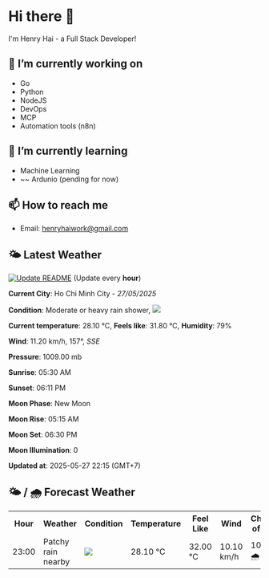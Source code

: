 # Hi there 👋

I'm Henry Hai - a Full Stack Developer!

## 🔭 I’m currently working on

- Go
- Python
- NodeJS
- DevOps
- MCP
- Automation tools (n8n)

## 🌱 I’m currently learning

- Machine Learning
- ~~ Ardunio (pending for now)

## 📫 How to reach me

- Email: <henryhaiwork@gmail.com>

## 🌤️ Latest Weather
[![Update README](https://github.com/henry0hai/henry0hai/actions/workflows/udpateReadme.yml/badge.svg)](https://github.com/henry0hai/henry0hai/actions/workflows/udpateReadme.yml)
(Update every **hour**)
<!-- CURRENT_WEATHER:START -->
**Current City**: Ho Chi Minh City - *27/05/2025*

**Condition**: Moderate or heavy rain shower, <img src="https://cdn.weatherapi.com/weather/64x64/night/356.png"/>

**Current temperature**: 28.10 °C, **Feels like**: 31.80 °C, **Humidity**: 79%

**Wind**: 11.20 km/h, 157°, *SSE*

**Pressure**: 1009.00 mb

**Sunrise**: 05:30 AM

**Sunset**: 06:11 PM

**Moon Phase**: New Moon

**Moon Rise**: 05:15 AM

**Moon Set**: 06:30 PM

**Moon Illumination**: 0

**Updated at**: 2025-05-27 22:15 (GMT+7)<!-- CURRENT_WEATHER:END -->

## 🌤️ / 🌧️ Forecast Weather
<!-- FORECAST_WEATHER:START -->
<table>
		<tr>
			<th>Hour</th>
			<th>Weather</th>
			<th>Condition</th>
			<th>Temperature</th>
			<th>Feel Like</th>
			<th>Wind</th>
			<th>Chance of Rain</th>
		</tr>
				<tr>
					<td>23:00</td>
					<td>Patchy rain nearby</td>
					<td><img src='https://cdn.weatherapi.com/weather/64x64/night/176.png'/></td>
					<td>28.10 °C</td>
					<td>32.00 °C</td>
					<td>10.10 km/h</td>
					<td>100 % 🌧️</td>
				</tr>
</table>
<!-- FORECAST_WEATHER:END -->
